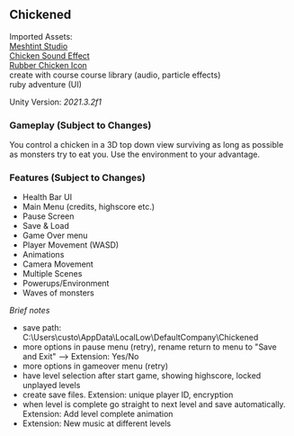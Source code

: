 ## Chickened
Imported Assets:  
[Meshtint Studio](https://assetstore.unity.com/publishers/3867)  
[Chicken Sound Effect](https://www.youtube.com/watch?v=ML6QPGbfMS4)  
[Rubber Chicken Icon](https://www.kindpng.com/imgv/iiJmhob_rubber-chicken-png-transparent-png/)  
create with course course library (audio, particle effects)  
ruby adventure (UI)

Unity Version: *2021.3.2f1*  

### Gameplay (Subject to Changes)
You control a chicken in a 3D top down view surviving as long as possible as monsters try to eat you. Use the environment to your advantage.

### Features (Subject to Changes)
- Health Bar UI
- Main Menu (credits, highscore etc.)
- Pause Screen
- Save & Load
- Game Over menu
- Player Movement (WASD)
- Animations
- Camera Movement
- Multiple Scenes
- Powerups/Environment
- Waves of monsters


*Brief notes*  
- save path: C:\Users\custo\AppData\LocalLow\DefaultCompany\Chickened
- more options in pause menu (retry), rename return to menu to "Save and Exit" --> Extension: Yes/No
- more options in gameover menu (retry)
- have level selection after start game, showing highscore, locked unplayed levels
- create save files. Extension: unique player ID, encryption
- when level is complete go straight to next level and save automatically. Extension: Add level complete animation
- Extension: New music at different levels
